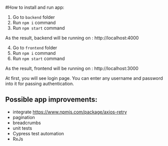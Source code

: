 #How to install and run app:

1. Go to `backend` folder
2. Run `npm i` command
3. Run `npm start` command

As the result, backend will be running on : http://localhost:4000

4. Go to `frontend` folder
5. Run `npm i` command
6. Run `npm start` command

As the result, frontend will be running on : http://localhost:3000

At first, you will see login page. You can enter any username and 
password into it for passing authentication.



## Possible app improvements:
- integrate https://www.npmjs.com/package/axios-retry
- pagination
- breadcrumbs
- unit tests
- Cypress test automation
- RxJs

